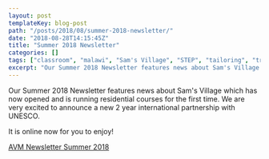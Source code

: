 ```yaml
---
layout: post
templateKey: blog-post
path: "/posts/2018/08/summer-2018-newsletter/"
date: "2018-08-28T14:15:45Z"
title: "Summer 2018 Newsletter"
categories: []
tags: ["classroom", "malawi", "Sam's Village", "STEP", "tailoring", "training", "UNESCO"]
excerpt: "Our Summer 2018 Newsletter features news about Sam's Village which has now opened and is running re..."
---
```


Our Summer 2018 Newsletter features news about Sam's Village which has now opened and is running residential courses for the first time. We are very excited to announce a new 2 year international partnership with UNESCO.

It is online now for you to enjoy!

[AVM Newsletter Summer 2018](https://www.africanvision.org.uk/africa-vision-news/wp-content/uploads/2018/08/AVM-Newsletter-Summer-2018.pdf)